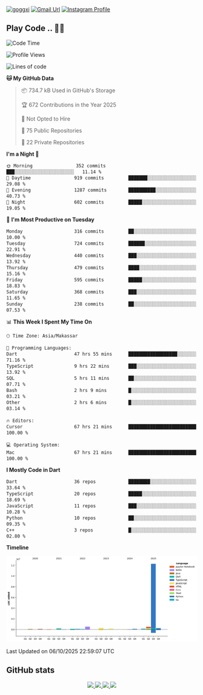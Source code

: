 [![goggxi](https://img.shields.io/badge/Portofolio-Goggxi-orange)](https://goggxi.github.io)
[![Gmail Url](https://img.shields.io/twitter/url?label=Goggxi@gmail.com&logo=gmail&style=social&url=http%3A%2F%2Fmailto%3Acontact.Goggxi@gmail.com)](mailto:Goggxi@gmail.com) [![Instagram Profile](https://img.shields.io/twitter/url?label=moh_rifkan&logo=instagram&style=social&url=https://www.instagram.com/moh_rifkan/)](https://www.instagram.com/moh_rifkan/)

## Play Code .. 💬🚀

<!-- [![Moh Rifkan GitHub stats](https://github-readme-stats.vercel.app/api?username=goggxi&count_private=true&show_icons=true&theme=dracula&custom_title=Goggxi%20Statistic%20🚀)](https://github.com/goggxi/goggxi)

[![Top Langs](https://github-readme-stats.vercel.app/api/top-langs/?username=goggxi&langs_count=8&layout=compact&show_icons=true&theme=dracula)](https://github.com/goggxi/goggxi) -->

<!--START_SECTION:waka-->
![Code Time](http://img.shields.io/badge/Code%20Time-4%2C669%20hrs%2024%20mins-blue)

![Profile Views](http://img.shields.io/badge/Profile%20Views-8-blue)

![Lines of code](https://img.shields.io/badge/From%20Hello%20World%20I%27ve%20Written-15.0%20million%20lines%20of%20code-blue)

**🐱 My GitHub Data** 

> 📦 734.7 kB Used in GitHub's Storage 
 > 
> 🏆 672 Contributions in the Year 2025
 > 
> 🚫 Not Opted to Hire
 > 
> 📜 75 Public Repositories 
 > 
> 🔑 22 Private Repositories 
 > 
**I'm a Night 🦉** 

```text
🌞 Morning                352 commits         ███░░░░░░░░░░░░░░░░░░░░░░   11.14 % 
🌆 Daytime                919 commits         ███████░░░░░░░░░░░░░░░░░░   29.08 % 
🌃 Evening                1287 commits        ██████████░░░░░░░░░░░░░░░   40.73 % 
🌙 Night                  602 commits         █████░░░░░░░░░░░░░░░░░░░░   19.05 % 
```
📅 **I'm Most Productive on Tuesday** 

```text
Monday                   316 commits         ██░░░░░░░░░░░░░░░░░░░░░░░   10.00 % 
Tuesday                  724 commits         ██████░░░░░░░░░░░░░░░░░░░   22.91 % 
Wednesday                440 commits         ███░░░░░░░░░░░░░░░░░░░░░░   13.92 % 
Thursday                 479 commits         ████░░░░░░░░░░░░░░░░░░░░░   15.16 % 
Friday                   595 commits         █████░░░░░░░░░░░░░░░░░░░░   18.83 % 
Saturday                 368 commits         ███░░░░░░░░░░░░░░░░░░░░░░   11.65 % 
Sunday                   238 commits         ██░░░░░░░░░░░░░░░░░░░░░░░   07.53 % 
```


📊 **This Week I Spent My Time On** 

```text
🕑︎ Time Zone: Asia/Makassar

💬 Programming Languages: 
Dart                     47 hrs 55 mins      ██████████████████░░░░░░░   71.16 % 
TypeScript               9 hrs 22 mins       ███░░░░░░░░░░░░░░░░░░░░░░   13.92 % 
SQL                      5 hrs 11 mins       ██░░░░░░░░░░░░░░░░░░░░░░░   07.71 % 
Bash                     2 hrs 9 mins        █░░░░░░░░░░░░░░░░░░░░░░░░   03.21 % 
Other                    2 hrs 6 mins        █░░░░░░░░░░░░░░░░░░░░░░░░   03.14 % 

🔥 Editors: 
Cursor                   67 hrs 21 mins      █████████████████████████   100.00 % 

💻 Operating System: 
Mac                      67 hrs 21 mins      █████████████████████████   100.00 % 
```

**I Mostly Code in Dart** 

```text
Dart                     36 repos            ████████░░░░░░░░░░░░░░░░░   33.64 % 
TypeScript               20 repos            █████░░░░░░░░░░░░░░░░░░░░   18.69 % 
JavaScript               11 repos            ███░░░░░░░░░░░░░░░░░░░░░░   10.28 % 
Python                   10 repos            ██░░░░░░░░░░░░░░░░░░░░░░░   09.35 % 
C++                      3 repos             █░░░░░░░░░░░░░░░░░░░░░░░░   02.80 % 
```



**Timeline**

![Lines of Code chart](https://raw.githubusercontent.com/Goggxi/Goggxi/main/assets/bar_graph.png)


 Last Updated on 06/10/2025 22:59:07 UTC
<!--END_SECTION:waka-->

## GitHub stats

<p align="center">
  <a href="https://github.com/goggxi">
    <img src="http://github-profile-summary-cards.vercel.app/api/cards/profile-details?username=goggxi&theme=transparent" />
  </a>
  <a href="https://github.com/goggxi">
    <img src="https://github-readme-streak-stats.herokuapp.com/?user=goggxi&hide_border=true&card_width=338&theme=transparent" />
  </a>
  <a href="https://github.com/goggxi">
    <img src="http://github-profile-summary-cards.vercel.app/api/cards/stats?username=goggxi&theme=transparent" />
  </a>
  <a href="https://github.com/goggxi">
    <img src="https://github-readme-stats.vercel.app/api/top-langs/?username=goggxi&langs_count=10&exclude_repo=&hide=c,makefile,html,css,sass,nix,nunjucks,tsql,dockerfile,shell&card_width=699&hide_border=true&theme=transparent" />
  </a>
  <!-- <br/>
  <a href="https://github.com/goggxi">
    <img src="https://komarev.com/ghpvc/?username=goggxi&color=blue&style=flat" />
  </a> -->
</p>
